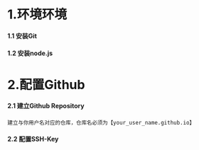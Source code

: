 # 1.环境环境

#### 1.1 安装Git

#### 1.2 安装node.js

# 2.配置Github

#### 2.1 建立Github Repository

```
建立与你用户名对应的仓库，仓库名必须为【your_user_name.github.io】
```

#### 2.2 配置SSH-Key



